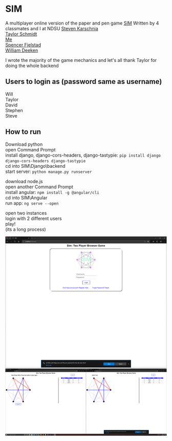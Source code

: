 # SIM
A multiplayer online version of the paper and pen game [SIM](https://en.wikipedia.org/wiki/Sim_(pencil_game))  
Written by 4 classmates and I at NDSU  
[Steven Karschnia](https://github.com/steven-karschnia)  
[Taylor Schmidt](https://github.com/Taylor-Schmidt-NDSU)  
[Me](https://github.com/DavSchwartz)  
[Spencer Fjelstad](https://github.com/PixPanz)  
[William Deeken](https://github.com/wdeeken7)  

I wrote the majority of the game mechanics and let's all thank Taylor for doing the whole backend

## Users to login as (password same as username)
Will  
Taylor  
David  
Stephen  
Steve  

## How to run
Download python  
open Command Prompt  
install django, django-cors-headers, django-tastypie: `pip install django django-cors-headers django-tastypie`  
cd into SIM\Django\backend  
start server: `python manage.py runserver`  


download node.js  
open another Command Prompt  
install angular: `npm install -g @angular/cli`  
cd into SIM\Angular  
run app: `ng serve --open`  


open two instances  
login with 2 different users  
play!  
(its a long process)  

![](menu.png)
![](Game.png)
